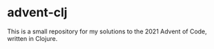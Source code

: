# advent-clj

This is a small repository for my solutions to the 2021 Advent of Code, written in Clojure.

